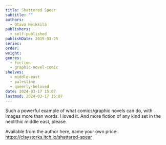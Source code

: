 ```yaml
---
title: Shattered Spear
subtitle: ""
authors:
  - Otava Heikkilä
publishers:
  - self-published
publishDate: 2019-03-25
series: 
order: 
weight: 
genres:
  - fiction
  - graphic-novel-comic
shelves:
  - middle-east
  - palestine
  - queerly-beloved
date: 2024-03-17 15:07
lastmod: 2024-03-17 15:07
---
```

Such a powerful example of what comics/graphic novels can do, with images more than words. I loved it. And more fiction of any kind set in the neolithic middle east, please.

Available from the author here, name your own price: https://claystorks.itch.io/shattered-spear